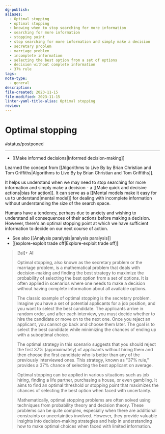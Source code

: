 ```yaml
---
dg-publish: 
aliases:
  - Optimal stopping
  - optimal stopping
  - knowing when to stop searching for more information
  - searching for more information
  - stopping point
  - stop searching for more information and simply make a decision
  - secretary problem
  - marriage problem
  - incomplete information
  - selecting the best option from a set of options
  - decision without complete information
  - 37% rule
tags: 
note-type:
  - general
description: 
file-created: 2023-11-15
file-modified: 2023-11-15
linter-yaml-title-alias: Optimal stopping
review:
---
```


# Optimal stopping

#status/postponed 

---

- [[Make informed decisions|Informed decision-making]]

Learned the concept from [[Algorithms to Live By by Brian Christian and Tom Griffiths|Algorithms to Live By by Brian Christian and Tom Griffiths]]. 

It helps us understand when we may need to stop searching for more information and simply make a decision - a [[Make quick and decisive actions|bias for action]]. It can serve as a [[Mental models make it easy for us to understand|mental model]] for dealing with incomplete information without understanding the size of the search space.

Humans have a tendency, perhaps due to anxiety and wishing to understand all consequences of their actions before making a decision. However, there's an optimal stopping point at which we have sufficient information to decide on our next course of action.

- See also [[Analysis paralysis|analysis paralysis]]
- [[explore-exploit trade off|Explore-exploit trade off]]

> [!ai]+ AI
>
> Optimal stopping, also known as the secretary problem or the marriage problem, is a mathematical problem that deals with decision-making and finding the best strategy to maximize the probability of selecting the best option from a set of options. It is often applied in scenarios where one needs to make a decision without having complete information about all available options.
> 
> The classic example of optimal stopping is the secretary problem. Imagine you have a set of potential applicants for a job position, and you want to select the best candidate. The applicants arrive in random order, and after each interview, you must decide whether to hire the candidate or move on to the next one. Once you reject an applicant, you cannot go back and choose them later. The goal is to select the best candidate while minimizing the chances of ending up with a suboptimal choice.
> 
> The optimal strategy in this scenario suggests that you should reject the first 37% (approximately) of applicants without hiring them and then choose the first candidate who is better than any of the previously interviewed ones. This strategy, known as "37% rule," provides a 37% chance of selecting the best applicant on average.
> 
> Optimal stopping can be applied in various situations such as job hiring, finding a life partner, purchasing a house, or even gambling. It aims to find an optimal threshold or stopping point that maximizes the chances of selecting the best option when faced with uncertainty.
> 
> Mathematically, optimal stopping problems are often solved using techniques from probability theory and decision theory. These problems can be quite complex, especially when there are additional constraints or uncertainties involved. However, they provide valuable insights into decision-making strategies and help in understanding how to make optimal choices when faced with limited information.

